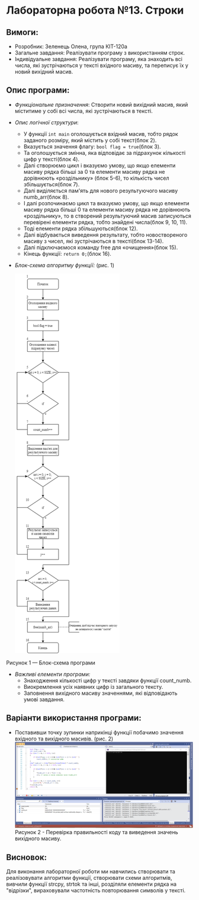 # Лабораторна робота №13. Строки
## Вимоги:
-   Розробник: Зеленець Олена, група КІТ-120а
-   Загальне завдання: Реалізувати програму з використанням строк.
- Індивідуальне завдання: Реалізувати програму, яка знаходить всі числа, які зустрічаються у тексті вхідного масиву, та переписує їх у новий вихідний масив.

 ## Опис програми:

 - *Функціональне призначення*:  Створити новий вихідний масив, який міститиме у собі всі числа, які зустрічаються в тексті.

 - *Опис логічної структури*: 
  
    - У функції `int main` оголошується вхідний масив, тобто рядок заданого розміру, який містить у собі текст(блок 2).
    - Вказується значення флагу: `bool flag = true`(блок 3).
    - Та оголошується змінна, яка відповідає за підрахунок кількості цифр у тексті(блок 4).
    - Далі створюємо цикл і вказуємо умову, що якщо елементи масиву рядка більші  за 0 та елементи масиву рядка не дорівнюють «роздільнику» (блок 5-6), то кількість чисел збільшується(блок 7).
    - Далі виділяється пам'ять для нового результуючого масиву numb_arr(блок 8).
    - І далі розпочинаємо цикл та вказуємо умову, що якщо елементи масиву рядка більші 0 та елементи масиву рядка не дорівнюють «роздільнику», то в створений результуючий масив записуються перевірені елементи рядка, тобто знайдені числа(блок 9, 10, 11). 
    - Тоді елементи рядка збільшуються(блок 12).
    - Далі відбувається виведення результату, тобто новоствореного масиву з чисел, які зустрічаються в тексті(блок 13-14).
    - Далі підключаємося команду free для «очищення»(блок 15).
    - Кінець функції: `return 0;`(блок 16).

 - *Блок-схема алгоритму функції:* (рис. 1)

     ![enter image description here](assess/lab13.png)

Рисунок 1 — Блок-схема програми
- *Важливі елементи програми:*
    - Знаходження кількості цифр у тексті завдяки функції count_numb.
    - Виокремлення усіх наявних цифр із загального тексту.
    - Заповнення вихідного масиву значеннями, які відповідають умові завдання.

## Варіанти використання програми:
- Поставивши точку зупинки наприкінці функції побачимо значення вхідного та вихідного масивів. (рис. 2)
    ![enter image description here](assess/lab133.png)
Рисунок 2 - Перевірка правильності коду та виведення значень вихідного масиву.
## Висновок:
Для виконання лабораторної роботи ми навчились створювати та реалізовувати алгоритми функції, створювати схеми алгоритмів, вивчили функції strcpy, strtok та інші, розділяли елементи рядка на "відрізки", вираховували частотність повторювання символів у тексті.

